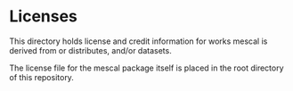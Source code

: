 Licenses
========

This directory holds license and credit information for works mescal is derived from or distributes, and/or datasets.

The license file for the mescal package itself is placed in the root directory of this repository.
